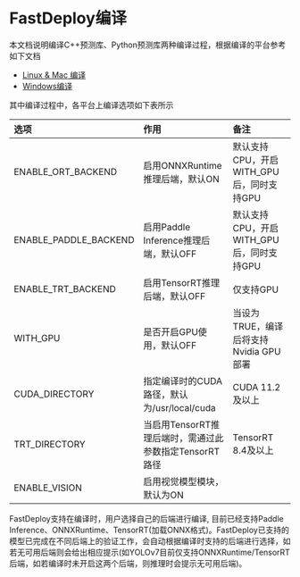 # FastDeploy编译

本文档说明编译C++预测库、Python预测库两种编译过程，根据编译的平台参考如下文档

- [Linux & Mac 编译](linux_and_mac.md)
- [Windows编译](windows.md)

其中编译过程中，各平台上编译选项如下表所示

| 选项 | 作用 | 备注 |
|:---- | :--- | :--- |
| ENABLE_ORT_BACKEND | 启用ONNXRuntime推理后端，默认ON | 默认支持CPU，开启WITH_GPU后，同时支持GPU |
| ENABLE_PADDLE_BACKEND | 启用Paddle Inference推理后端，默认OFF | 默认支持CPU，开启WITH_GPU后，同时支持GPU |
| ENABLE_TRT_BACKEND | 启用TensorRT推理后端，默认OFF | 仅支持GPU |
| WITH_GPU | 是否开启GPU使用，默认OFF | 当设为TRUE，编译后将支持Nvidia GPU部署 |
| CUDA_DIRECTORY | 指定编译时的CUDA路径，默认为/usr/local/cuda | CUDA 11.2及以上 |
| TRT_DIRECTORY | 当启用TensorRT推理后端时，需通过此参数指定TensorRT路径 | TensorRT 8.4及以上 |
| ENABLE_VISION | 启用视觉模型模块，默认为ON | |


FastDeploy支持在编译时，用户选择自己的后端进行编译, 目前已经支持Paddle Inference、ONNXRuntime、TensorRT(加载ONNX格式)。FastDeploy已支持的模型已完成在不同后端上的验证工作，会自动根据编译时支持的后端进行选择，如若无可用后端则会给出相应提示(如YOLOv7目前仅支持ONNXRuntime/TensorRT后端，如若编译时未开启这两个后端，则推理时会提示无可用后端)。 
